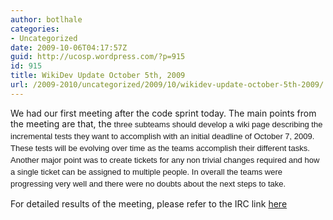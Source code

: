 ```yaml
---
author: botlhale
categories:
- Uncategorized
date: 2009-10-06T04:17:57Z
guid: http://ucosp.wordpress.com/?p=915
id: 915
title: WikiDev Update October 5th, 2009
url: /2009-2010/uncategorized/2009/10/wikidev-update-october-5th-2009/
---
```


We had our first meeting after the code sprint today. The main points from the meeting are that, the <span style="font-family:sans-serif;font-size:13px;line-height:19px;">three subteams should develop a wiki page describing the incremental tests they want to accomplish with an initial deadline of October 7, 2009. These tests will be evolving over time as the teams accomplish their different tasks. Another major point was to create tickets for any non trivial changes required and how a single ticket can be assigned to multiple people. In overall the teams were progressing very well and there were no doubts about the next steps to take.<br /> </span>

For detailed results of the meeting, please refer to the IRC link <a href="http://hypatia.cs.ualberta.ca/ucosp/index.php?title=UCOSP_IRC:Mon_Oct_5_2009" target="_blank">here</a>